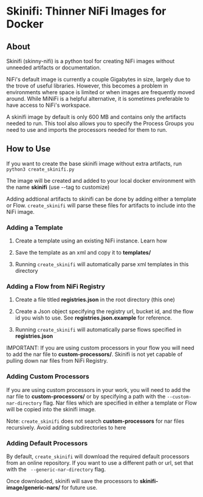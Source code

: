 # Skinifi: Thinner NiFi Images for Docker

## About
Skinifi (skinny-nifi) is a python tool for creating NiFi images without unneeded artifacts or documentation.

NiFi's default image is currently a couple Gigabytes in size, largely due to the trove of useful libraries. However, 
this becomes a problem in environments where space is limited or when images are frequently moved around. 
While MiNiFi is a helpful alternative, it is sometimes preferable to have access to NiFi's workspace.

A skinifi image by default is only 600 MB and contains only the artifacts needed to run. This tool also allows you
to specify the Process Groups you need to use and imports the processors needed for them to run.

## How to Use
If you want to create the base skinifi image without extra artifacts, run `python3 create_skinifi.py`

The image will be created and added to your local docker environment with the name **skinifi** (use --tag to customize)

Adding addtional artifacts to skinifi can be done by adding either a template or Flow. `create_skinifi` will parse
these files for artifacts to include into the NiFi image.

### Adding a Template
1. Create a template using an existing NiFi instance. Learn how

2. Save the template as an xml and copy it to **templates/**

3. Running `create_skinifi` will automatically parse xml templates in this directory

### Adding a Flow from NiFi Registry
1. Create a file titled **registries.json** in the root directory (this one)

2. Create a Json object specifying the registry url, bucket id, and the flow id you wish to use. 
    See **registries.json.example** for reference.
    
3. Running `create_skinifi` will automatically parse flows specified in **registries.json**

IMPORTANT: If you are using custom processors in your flow you will need to add the nar file to 
**custom-processors/**. Skinifi is not yet capable of pulling down nar files from NiFi Registry.

### Adding Custom Processors
If you are using custom processors in your work, you will need to add the nar file to 
**custom-processors/** or by specifying a path with the `--custom-nar-directory` flag. Nar files which are specified 
in either a template or Flow will be copied into the skinifi image.

Note: `create_skinifi` does not search **custom-processors** for nar files recursively. Avoid adding subdirectories
to here

### Adding Default Processors
By default, `create_skinifi` will download the required default processors from an online repository. If you want to use
a different path or url, set that with the ` --generic-nar-directory` flag.

Once downloaded, skinifi will save the processors to **skinifi-image/generic-nars/** for future use.